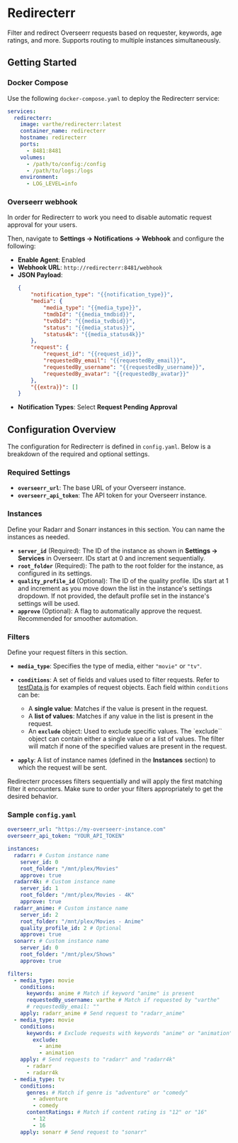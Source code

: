 
# Redirecterr
Filter and redirect Overseerr requests based on requester, keywords, age ratings, and more. Supports routing to multiple instances simultaneously.
## Getting Started

### Docker Compose

Use the following `docker-compose.yaml` to deploy the Redirecterr service:

```yaml
services:
  redirecterr:
    image: varthe/redirecterr:latest
    container_name: redirecterr
    hostname: redirecterr
    ports:
      - 8481:8481
    volumes:
      - /path/to/config:/config
      - /path/to/logs:/logs
    environment:
      - LOG_LEVEL=info
```

### Overseerr webhook

In order for Redirecterr to work you need to disable automatic request approval for your users.

Then, navigate to **Settings -> Notifications -> Webhook** and configure the following:

- **Enable Agent**: Enabled
- **Webhook URL**: `http://redirecterr:8481/webhook`
- **JSON Payload**:
  ```json
  {
      "notification_type": "{{notification_type}}",
      "media": {
          "media_type": "{{media_type}}",
          "tmdbId": "{{media_tmdbid}}",
          "tvdbId": "{{media_tvdbid}}",
          "status": "{{media_status}}",
          "status4k": "{{media_status4k}}"
      },
      "request": {
          "request_id": "{{request_id}}",
          "requestedBy_email": "{{requestedBy_email}}",
          "requestedBy_username": "{{requestedBy_username}}",
          "requestedBy_avatar": "{{requestedBy_avatar}}"
      },
      "{{extra}}": []
  }
  ```
- **Notification Types**: Select **Request Pending Approval**

## Configuration Overview

The configuration for Redirecterr is defined in `config.yaml`. Below is a breakdown of the required and optional settings.

### Required Settings

- **`overseerr_url`**: The base URL of your Overseerr instance.
- **`overseerr_api_token`**: The API token for your Overseerr instance.

### Instances

Define your Radarr and Sonarr instances in this section. You can name the instances as needed.

- **`server_id`** (Required): The ID of the instance as shown in **Settings -> Services** in Overseerr. IDs start at 0 and increment sequentially.
- **`root_folder`** (Required): The path to the root folder for the instance, as configured in its settings.
- **`quality_profile_id`** (Optional): The ID of the quality profile. IDs start at 1 and increment as you move down the list in the instance's settings dropdown. If not provided, the default profile set in the instance's settings will be used.
- **`approve`** (Optional): A flag to automatically approve the request. Recommended for smoother automation.

### Filters

Define your request filters in this section.

- **`media_type`**: Specifies the type of media, either `"movie"` or `"tv"`.
- **`conditions`**: A set of fields and values used to filter requests. Refer to [testData.js](https://github.com/varthe/Redirecterr/blob/main/testData.js) for examples of request objects. Each field within `conditions` can be:
    - A **single value**: Matches if the value is present in the request.
    - A **list of values**: Matches if any value in the list is present in the request.
    - An **`exclude`** object: Used to exclude specific values. The `exclude`` object can contain either a single value or a list of values. The filter will match if none of the specified values are present in the request.

- **`apply`**: A list of instance names (defined in the **Instances** section) to which the request will be sent.
  
Redirecterr processes filters sequentially and will apply the first matching filter it encounters. Make sure to order your filters appropriately to get the desired behavior.

### Sample `config.yaml`

```yaml
overseerr_url: "https://my-overseerr-instance.com"
overseerr_api_token: "YOUR_API_TOKEN"

instances:
  radarr: # Custom instance name
    server_id: 0
    root_folder: "/mnt/plex/Movies"
    approve: true
  radarr4k: # Custom instance name
    server_id: 1
    root_folder: "/mnt/plex/Movies - 4K"
    approve: true
  radarr_anime: # Custom instance name
    server_id: 2
    root_folder: "/mnt/plex/Movies - Anime"
    quality_profile_id: 2 # Optional
    approve: true
  sonarr: # Custom instance name
    server_id: 0
    root_folder: "/mnt/plex/Shows"
    approve: true

filters:
  - media_type: movie
    conditions:
      keywords: anime # Match if keyword "anime" is present
      requestedBy_username: varthe # Match if requested by "varthe"
      # requestedBy_email: ""
    apply: radarr_anime # Send request to "radarr_anime"
  - media_type: movie
    conditions:
      keywords: # Exclude requests with keywords "anime" or "animation"
        exclude:
          - anime
          - animation
    apply: # Send requests to "radarr" and "radarr4k"
      - radarr
      - radarr4k
  - media_type: tv
    conditions:
      genres: # Match if genre is "adventure" or "comedy"
        - adventure
        - comedy
      contentRatings: # Match if content rating is "12" or "16"
        - 12
        - 16
    apply: sonarr # Send request to "sonarr"
```
